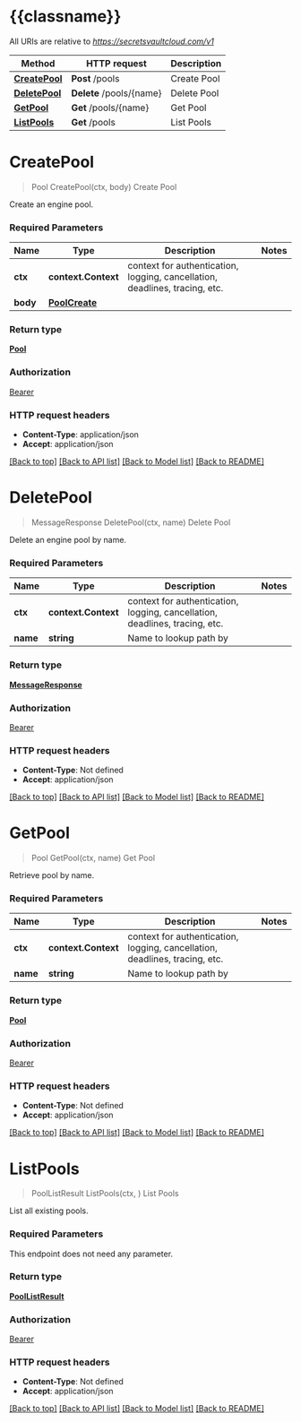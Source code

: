 # {{classname}}

All URIs are relative to *https://secretsvaultcloud.com/v1*

Method | HTTP request | Description
------------- | ------------- | -------------
[**CreatePool**](PoolsApi.md#CreatePool) | **Post** /pools | Create Pool
[**DeletePool**](PoolsApi.md#DeletePool) | **Delete** /pools/{name} | Delete Pool
[**GetPool**](PoolsApi.md#GetPool) | **Get** /pools/{name} | Get Pool
[**ListPools**](PoolsApi.md#ListPools) | **Get** /pools | List Pools

# **CreatePool**
> Pool CreatePool(ctx, body)
Create Pool

Create an engine pool.

### Required Parameters

Name | Type | Description  | Notes
------------- | ------------- | ------------- | -------------
 **ctx** | **context.Context** | context for authentication, logging, cancellation, deadlines, tracing, etc.
  **body** | [**PoolCreate**](PoolCreate.md)|  | 

### Return type

[**Pool**](Pool.md)

### Authorization

[Bearer](../README.md#Bearer)

### HTTP request headers

 - **Content-Type**: application/json
 - **Accept**: application/json

[[Back to top]](#) [[Back to API list]](../README.md#documentation-for-api-endpoints) [[Back to Model list]](../README.md#documentation-for-models) [[Back to README]](../README.md)

# **DeletePool**
> MessageResponse DeletePool(ctx, name)
Delete Pool

Delete an engine pool by name.

### Required Parameters

Name | Type | Description  | Notes
------------- | ------------- | ------------- | -------------
 **ctx** | **context.Context** | context for authentication, logging, cancellation, deadlines, tracing, etc.
  **name** | **string**| Name to lookup path by | 

### Return type

[**MessageResponse**](MessageResponse.md)

### Authorization

[Bearer](../README.md#Bearer)

### HTTP request headers

 - **Content-Type**: Not defined
 - **Accept**: application/json

[[Back to top]](#) [[Back to API list]](../README.md#documentation-for-api-endpoints) [[Back to Model list]](../README.md#documentation-for-models) [[Back to README]](../README.md)

# **GetPool**
> Pool GetPool(ctx, name)
Get Pool

Retrieve pool by name.

### Required Parameters

Name | Type | Description  | Notes
------------- | ------------- | ------------- | -------------
 **ctx** | **context.Context** | context for authentication, logging, cancellation, deadlines, tracing, etc.
  **name** | **string**| Name to lookup path by | 

### Return type

[**Pool**](Pool.md)

### Authorization

[Bearer](../README.md#Bearer)

### HTTP request headers

 - **Content-Type**: Not defined
 - **Accept**: application/json

[[Back to top]](#) [[Back to API list]](../README.md#documentation-for-api-endpoints) [[Back to Model list]](../README.md#documentation-for-models) [[Back to README]](../README.md)

# **ListPools**
> PoolListResult ListPools(ctx, )
List Pools

List all existing pools.

### Required Parameters
This endpoint does not need any parameter.

### Return type

[**PoolListResult**](PoolListResult.md)

### Authorization

[Bearer](../README.md#Bearer)

### HTTP request headers

 - **Content-Type**: Not defined
 - **Accept**: application/json

[[Back to top]](#) [[Back to API list]](../README.md#documentation-for-api-endpoints) [[Back to Model list]](../README.md#documentation-for-models) [[Back to README]](../README.md)

